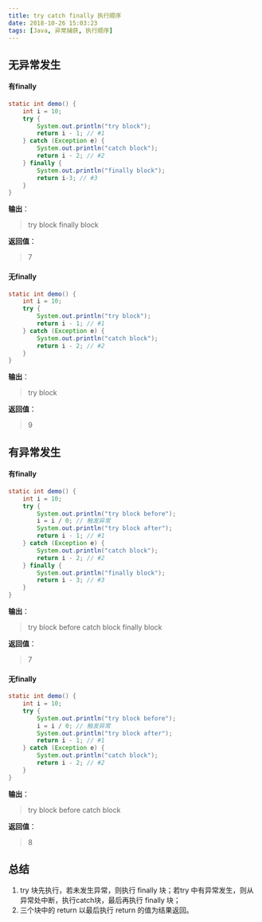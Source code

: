 ```yaml
---
title: try catch finally 执行顺序
date: 2018-10-26 15:03:23
tags: [Java, 异常捕获, 执行顺序]
---
```


## 无异常发生
#### 有finally
```Java
static int demo() {
    int i = 10;
    try {
        System.out.println("try block");     
        return i - 1; // #1
    } catch (Exception e) {
        System.out.println("catch block");
        return i - 2; // #2
    } finally {
        System.out.println("finally block");  
        return i-3; // #3
    }
}
```
**输出**：
> try block
> finally block

**返回值**：
> 7

#### 无finally
```Java
static int demo() {
    int i = 10;
    try {
        System.out.println("try block");     
        return i - 1; // #1
    } catch (Exception e) {
        System.out.println("catch block");
        return i - 2; // #2
    }
}
```
**输出**：
> try block

**返回值**：
> 9
<!--more-->

## 有异常发生
#### 有finally
```Java
static int demo() {
    int i = 10;
    try {
        System.out.println("try block before");
        i = i / 0; // 触发异常
        System.out.println("try block after");
        return i - 1; // #1
    } catch (Exception e) {
        System.out.println("catch block");
        return i - 2; // #2
    } finally {
        System.out.println("finally block");  
        return i - 3; // #3
    }
}
```
**输出**：
> try block before
> catch block
> finally block

**返回值**：
> 7

#### 无finally
```Java
static int demo() {
    int i = 10;
    try {
        System.out.println("try block before");
        i = i / 0; // 触发异常
        System.out.println("try block after");
        return i - 1; // #1
    } catch (Exception e) {
        System.out.println("catch block");
        return i - 2; // #2
    }
}
```
**输出**：
> try block before
> catch block

**返回值**：
> 8

## 总结

1. try 块先执行，若未发生异常，则执行 finally 块；若try 中有异常发生，则从异常处中断，执行catch块，最后再执行 finally 块；
2. 三个块中的 return 以最后执行 return 的值为结果返回。